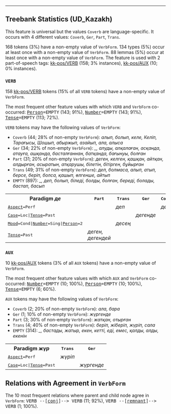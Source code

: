 

--------------------------------------------------------------------------------

## Treebank Statistics (UD_Kazakh)

This feature is universal but the values `Coverb` are language-specific.
It occurs with 4 different values: `Coverb`, `Ger`, `Part`, `Trans`.

168 tokens (3%) have a non-empty value of `VerbForm`.
134 types (5%) occur at least once with a non-empty value of `VerbForm`.
88 lemmas (5%) occur at least once with a non-empty value of `VerbForm`.
The feature is used with 2 part-of-speech tags: [kk-pos/VERB]() (158; 3% instances), [kk-pos/AUX]() (10; 0% instances).

### `VERB`

158 [kk-pos/VERB]() tokens (15% of all `VERB` tokens) have a non-empty value of `VerbForm`.

The most frequent other feature values with which `VERB` and `VerbForm` co-occurred: <tt><a href="Person.html">Person</a>=EMPTY</tt> (143; 91%), <tt><a href="Number.html">Number</a>=EMPTY</tt> (143; 91%), <tt><a href="Tense.html">Tense</a>=EMPTY</tt> (113; 72%).

`VERB` tokens may have the following values of `VerbForm`:

* `Coverb` (44; 28% of non-empty `VerbForm`): <em>алып, болып, келе, Келіп, Тарағысы, Шошып, абыржып, азайып, ала, алыса</em>
* `Ger` (34; 22% of non-empty `VerbForm`): <em>_, алуды, алқалаған, асқанда, атауға, ашқанда, басталғаннан, батқанда, бағынуы, болған</em>
* `Part` (31; 20% of non-empty `VerbForm`): <em>деген, келген, қашқан, айтқан, алдырған, асыратын, атқарушы, білетін, бітірген, бұйырған</em>
* `Trans` (49; 31% of non-empty `VerbForm`): <em>деп, болмаса, алып, атып, берсе, беріп, болса, қашып, өлгенше, айтып</em>
* `EMPTY` (897): <em>_, деп, болып, біледі, болды, болған, береді, болады, бастап, басып</em>

<table>
  <tr><th>Paradigm <i>де</i></th><th><tt>Part</tt></th><th><tt>Trans</tt></th><th><tt>Ger</tt></th><th><tt>Coverb</tt></th></tr>
  <tr><td><tt><a href="Aspect.html">Aspect</a>=Perf</tt></td><td></td><td><em>деп</em></td><td></td><td><em>деп</em></td></tr>
  <tr><td><tt><a href="Case.html">Case</a>=Loc|<a href="Tense.html">Tense</a>=Past</tt></td><td></td><td></td><td><em>дегенде</em></td><td></td></tr>
  <tr><td><tt><a href="Mood.html">Mood</a>=Cond|<a href="Number.html">Number</a>=Sing|<a href="Person.html">Person</a>=2</tt></td><td></td><td><em>десең</em></td><td></td><td></td></tr>
  <tr><td><tt><a href="Tense.html">Tense</a>=Past</tt></td><td><em>деген, дегендей</em></td><td></td><td></td><td></td></tr>
</table>

### `AUX`

10 [kk-pos/AUX]() tokens (3% of all `AUX` tokens) have a non-empty value of `VerbForm`.

The most frequent other feature values with which `AUX` and `VerbForm` co-occurred: <tt><a href="Number.html">Number</a>=EMPTY</tt> (10; 100%), <tt><a href="Person.html">Person</a>=EMPTY</tt> (10; 100%), <tt><a href="Tense.html">Tense</a>=EMPTY</tt> (6; 60%).

`AUX` tokens may have the following values of `VerbForm`:

* `Coverb` (2; 20% of non-empty `VerbForm`): <em>ала, бара</em>
* `Ger` (1; 10% of non-empty `VerbForm`): <em>жүргенде</em>
* `Part` (3; 30% of non-empty `VerbForm`): <em>жатқан, отырған</em>
* `Trans` (4; 40% of non-empty `VerbForm`): <em>беріп, жіберіп, жүріп, сала</em>
* `EMPTY` (314): <em>_, бастады, жатыр, екен, кетті, еді, емес, қалды, алды, екенін</em>

<table>
  <tr><th>Paradigm <i>жүр</i></th><th><tt>Trans</tt></th><th><tt>Ger</tt></th></tr>
  <tr><td><tt><a href="Aspect.html">Aspect</a>=Perf</tt></td><td><em>жүріп</em></td><td></td></tr>
  <tr><td><tt><a href="Case.html">Case</a>=Loc|<a href="Tense.html">Tense</a>=Past</tt></td><td></td><td><em>жүргенде</em></td></tr>
</table>

## Relations with Agreement in `VerbForm`

The 10 most frequent relations where parent and child node agree in `VerbForm`:
<tt>VERB --[<a href="../dep/conj.html">conj</a>]--> VERB</tt> (11; 92%),
<tt>VERB --[<a href="../dep/remnant.html">remnant</a>]--> VERB</tt> (1; 100%).

